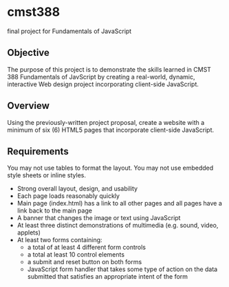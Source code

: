 # cmst388
final project for Fundamentals of JavaScript

## Objective
The purpose of this project is to demonstrate the skills learned in CMST 388 Fundamentals of JavScript by creating a real-world, dynamic, interactive Web design project incorporating client-side JavaScript.

## Overview
Using the previously-written project proposal, create a website with a minimum of six (6) HTML5 pages that incorporate client-side JavaScript.

## Requirements
You may not use tables to format the layout. You may not use embedded style sheets or inline styles.
- Strong overall layout, design, and usability
- Each page loads reasonably quickly
- Main page (index.html) has a link to all other pages and all pages have a link back to the main page
- A banner that changes the image or text using JavaScript
- At least three distinct demonstrations of multimedia (e.g. sound, video, applets)
- At least two forms containing:
  - a total of at least 4 different form controls
  - a total at least 10 control elements
  - a submit and reset button on both forms
  - JavaScript form handler that takes some type of action on the data submitted that satisfies an appropriate intent of the form
